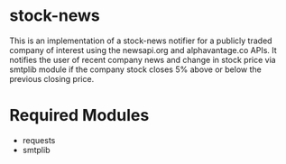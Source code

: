 # stock-news
This is an implementation of a stock-news notifier for a publicly traded company of interest using the newsapi.org and alphavantage.co APIs. It notifies the user of recent company news and change in stock price via smtplib module if the company stock closes 5% above or below the previous closing price.

# Required Modules
- requests
- smtplib

